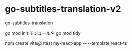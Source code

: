 # go-subtitles-translation-v2
go-subtitles-translation


go mod init モジュール名
go mod tidy


npm create vite@latest my-react-app -- --template react-ts
